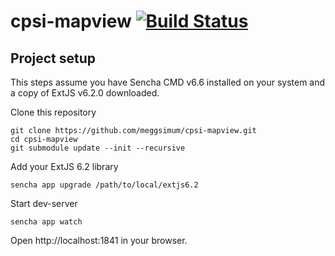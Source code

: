 # cpsi-mapview [![Build Status](https://travis-ci.org/meggsimum/cpsi-mapview.svg?branch=master)](https://travis-ci.org/meggsimum/cpsi-mapview)

## Project setup

This steps assume you have Sencha CMD v6.6 installed on your system and a copy of ExtJS v6.2.0 downloaded.

Clone this repository

```
git clone https://github.com/meggsimum/cpsi-mapview.git
cd cpsi-mapview
git submodule update --init --recursive
```

Add your ExtJS 6.2 library

```
sencha app upgrade /path/to/local/extjs6.2
```

Start dev-server

```
sencha app watch
```

Open http://localhost:1841 in your browser.
